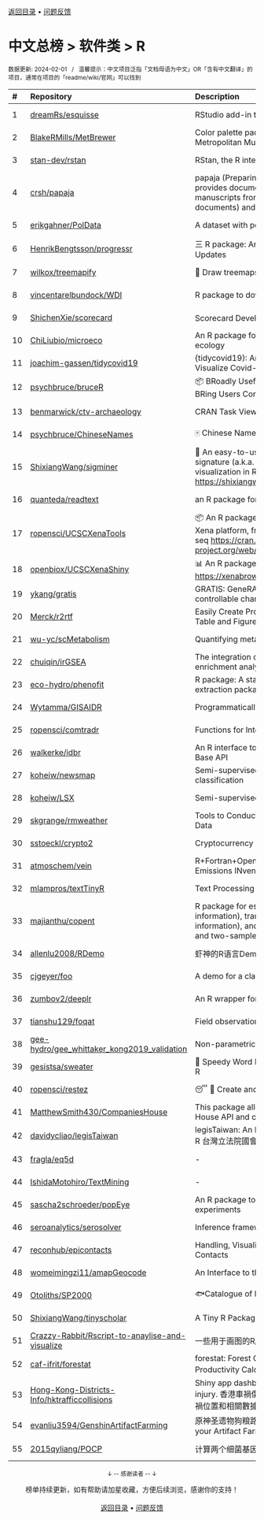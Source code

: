 <a href="https://gitee.com/GrowingGit/GitHub-Chinese-Top-Charts#github中文排行榜">返回目录</a> • <a href="/content/docs/feedback.md">问题反馈</a>

# 中文总榜 > 软件类 > R
<sub>数据更新: 2024-02-01&nbsp;&nbsp;&nbsp;/&nbsp;&nbsp;&nbsp;温馨提示：中文项目泛指「文档母语为中文」OR「含有中文翻译」的项目，通常在项目的「readme/wiki/官网」可以找到</sub>

|#|Repository|Description|Stars|Updated|
|:-|:-|:-|:-|:-|
|1|[dreamRs/esquisse](https://github.com/dreamRs/esquisse)|RStudio add-in to make plots interactively with ggplot2|1711|2024-01-10|
|2|[BlakeRMills/MetBrewer](https://github.com/BlakeRMills/MetBrewer)|Color palette package in R inspired by works at the Metropolitan Museum of Art in New York|1011|2023-09-30|
|3|[stan-dev/rstan](https://github.com/stan-dev/rstan)|RStan, the R interface to Stan|984|2024-01-30|
|4|[crsh/papaja](https://github.com/crsh/papaja)|papaja (Preparing APA Journal Articles) is an R package that provides document formats to produce complete APA manuscripts from RMarkdown-files (PDF and Word documents) and helper functions that facil ...|616|2024-01-24|
|5|[erikgahner/PolData](https://github.com/erikgahner/PolData)|A dataset with political datasets|487|2024-01-27|
|6|[HenrikBengtsson/progressr](https://github.com/HenrikBengtsson/progressr)|三 R package: An Inclusive, Unifying API for Progress Updates|271|2023-12-12|
|7|[wilkox/treemapify](https://github.com/wilkox/treemapify)|🌳 Draw treemaps in ggplot2|207|2023-10-17|
|8|[vincentarelbundock/WDI](https://github.com/vincentarelbundock/WDI)|R package to download World Bank data|194|2023-11-23|
|9|[ShichenXie/scorecard](https://github.com/ShichenXie/scorecard)|Scorecard Development in R, 评分卡|157|2023-09-14|
|10|[ChiLiubio/microeco](https://github.com/ChiLiubio/microeco)|An R package for data analysis in microbial community ecology|153|2024-01-31|
|11|[joachim-gassen/tidycovid19](https://github.com/joachim-gassen/tidycovid19)|{tidycovid19}: An R Package to Download, Tidy and Visualize Covid-19 Related Data|145|2024-01-31|
|12|[psychbruce/bruceR](https://github.com/psychbruce/bruceR)|📦 BRoadly Useful Convenient and Efficient R functions that BRing Users Concise and Elegant R data analyses.|141|2023-10-01|
|13|[benmarwick/ctv-archaeology](https://github.com/benmarwick/ctv-archaeology)|CRAN Task View: Archaeological Science|141|2024-01-19|
|14|[psychbruce/ChineseNames](https://github.com/psychbruce/ChineseNames)|🀄 Chinese Name Database (1930-2008).|128|2023-09-27|
|15|[ShixiangWang/sigminer](https://github.com/ShixiangWang/sigminer)|🌲 An easy-to-use and scalable toolkit for genomic alteration signature (a.k.a. mutational signature) analysis and visualization in R https://shixiangwang.github.io/sigminer/reference/index.html|122|2024-01-03|
|16|[quanteda/readtext](https://github.com/quanteda/readtext)|an R package for reading text files|113|2024-01-24|
|17|[ropensci/UCSCXenaTools](https://github.com/ropensci/UCSCXenaTools)|:package: An R package for accessing genomics data from UCSC Xena platform, from cancer multi-omics to single-cell RNA-seq https://cran.r-project.org/web/packages/UCSCXenaTools/|93|2024-01-13|
|18|[openbiox/UCSCXenaShiny](https://github.com/openbiox/UCSCXenaShiny)|📊 An R package for interactively exploring UCSC Xena https://xenabrowser.net/datapages/|82|2024-01-31|
|19|[ykang/gratis](https://github.com/ykang/gratis)|GRATIS: GeneRAting TIme Series with diverse and controllable characteristics|74|2023-08-29|
|20|[Merck/r2rtf](https://github.com/Merck/r2rtf)|Easily Create Production-Ready Rich Text Format (RTF) Table and Figure|71|2024-01-16|
|21|[wu-yc/scMetabolism](https://github.com/wu-yc/scMetabolism)|Quantifying metabolism activity at the single-cell resolution|70|2023-11-25|
|22|[chuiqin/irGSEA](https://github.com/chuiqin/irGSEA)|The integration of single cell rank-based gene set enrichment analysis|69|2024-01-02|
|23|[eco-hydro/phenofit](https://github.com/eco-hydro/phenofit)|R package: A state-of-the-art Vegetation Phenology extraction package, phenofit|66|2024-01-23|
|24|[Wytamma/GISAIDR](https://github.com/Wytamma/GISAIDR)|Programmatically interact with the GISAID database.|61|2023-12-15|
|25|[ropensci/comtradr](https://github.com/ropensci/comtradr)|Functions for Interacting with the UN Comtrade API|57|2024-01-29|
|26|[walkerke/idbr](https://github.com/walkerke/idbr)|An R interface to the US Census Bureau International Data Base API|57|2023-08-14|
|27|[koheiw/newsmap](https://github.com/koheiw/newsmap)|Semi-supervised algorithm for geographical document classification|56|2024-01-31|
|28|[koheiw/LSX](https://github.com/koheiw/LSX)|Semi-supervised algorithm for document scaling|52|2024-01-12|
|29|[skgrange/rmweather](https://github.com/skgrange/rmweather)|Tools to Conduct Meteorological Normalisation on Air Quality Data|44|2023-11-21|
|30|[sstoeckl/crypto2](https://github.com/sstoeckl/crypto2)|Cryptocurrency Market Data|42|2024-01-29|
|31|[atmoschem/vein](https://github.com/atmoschem/vein)| R+Fortran+OpenMP package to estimate Vehicular Emissions INventories VEIN. |42|2024-01-21|
|32|[mlampros/textTinyR](https://github.com/mlampros/textTinyR)|Text Processing for Small or Big Data Files in R|38|2023-12-05|
|33|[majianthu/copent](https://github.com/majianthu/copent)|R package for estimating copula entropy (mutual information), transfer entropy (conditional mutual information), and the statistic for multivariate normality test and two-sample test|37|2023-08-05|
|34|[allenlu2008/RDemo](https://github.com/allenlu2008/RDemo)|虾神的R语言Demo|35|2023-09-05|
|35|[cjgeyer/foo](https://github.com/cjgeyer/foo)|A demo for a class|34|2024-01-23|
|36|[zumbov2/deeplr](https://github.com/zumbov2/deeplr)|An R wrapper for the DeepL Translator API|33|2023-11-03|
|37|[tianshu129/foqat](https://github.com/tianshu129/foqat)|Field observation quick analysis toolkit|31|2023-10-01|
|38|[gee-hydro/gee_whittaker_kong2019_validation](https://github.com/gee-hydro/gee_whittaker_kong2019_validation)|Non-parametric weighted Whittaker smoothing|31|2023-09-17|
|39|[gesistsa/sweater](https://github.com/gesistsa/sweater)|👚 Speedy Word Embedding Association Test & Extras using R|26|2023-11-10|
|40|[ropensci/restez](https://github.com/ropensci/restez)|:sleeping: :open_file_folder: Create and Query a Local Copy of GenBank in R|24|2023-10-25|
|41|[MatthewSmith430/CompaniesHouse](https://github.com/MatthewSmith430/CompaniesHouse)|This package allows to extract data from the Companies House API and create interlocking directorates networks|24|2024-01-19|
|42|[davidycliao/legisTaiwan](https://github.com/davidycliao/legisTaiwan)|legisTaiwan: An Interface to Access Taiwan Legislative API in R 台灣立法院國會系統 API |21|2023-10-31|
|43|[fragla/eq5d](https://github.com/fragla/eq5d)|-|19|2024-01-31|
|44|[IshidaMotohiro/TextMining](https://github.com/IshidaMotohiro/TextMining)|-|18|2023-11-02|
|45|[sascha2schroeder/popEye](https://github.com/sascha2schroeder/popEye)|An R package to analyze eye-tracking data from reading experiments|17|2024-01-03|
|46|[seroanalytics/serosolver](https://github.com/seroanalytics/serosolver)|Inference framework for serological data|14|2024-01-29|
|47|[reconhub/epicontacts](https://github.com/reconhub/epicontacts)|Handling, Visualisation and Analysis of Epidemiological Contacts|14|2023-10-26|
|48|[womeimingzi11/amapGeocode](https://github.com/womeimingzi11/amapGeocode)|An Interface to the AutoNavi Maps API Geocoding Services|11|2023-10-31|
|49|[Otoliths/SP2000](https://github.com/Otoliths/SP2000)|🐟Catalogue of Life toolkit for R|11|2023-11-29|
|50|[ShixiangWang/tinyscholar](https://github.com/ShixiangWang/tinyscholar)|A Tiny R Package to Get and Show Google Scholar Profile|8|2024-01-05|
|51|[Crazzy-Rabbit/Rscript-to-anaylise-and-visualize](https://github.com/Crazzy-Rabbit/Rscript-to-anaylise-and-visualize)|一些用于画图的R脚本|7|2024-01-12|
|52|[caf-ifrit/forestat](https://github.com/caf-ifrit/forestat)|forestat: Forest Carbon Sequestration and Potential Productivity Calculation 森林碳汇计量和潜力计算|6|2023-10-10|
|53|[Hong-Kong-Districts-Info/hktrafficcollisions](https://github.com/Hong-Kong-Districts-Info/hktrafficcollisions)|Shiny app dashboard of HK traffic collisions that result in injury.   香港車禍傷亡資料庫：利用互動地圖和儀表版，將香港車禍位置和相關數據可視化。|6|2024-01-20|
|54|[evanliu3594/GenshinArtifactFarming](https://github.com/evanliu3594/GenshinArtifactFarming)|原神圣遗物狗粮路线规划装置   Planning tools for customizing your Artifact Farming Route in Genshin Impact|5|2023-12-27|
|55|[2015qyliang/POCP](https://github.com/2015qyliang/POCP)|计算两个细菌基因组之间的核心蛋白相似性|5|2023-09-06|

<div align="center">
    <p><sub>↓ -- 感谢读者 -- ↓</sub></p>
    榜单持续更新，如有帮助请加星收藏，方便后续浏览，感谢你的支持！
</div>

<br/>

<div align="center"><a href="https://gitee.com/GrowingGit/GitHub-Chinese-Top-Charts#github中文排行榜">返回目录</a> • <a href="/content/docs/feedback.md">问题反馈</a></div>

